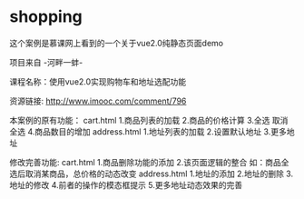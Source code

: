 # shopping
这个案例是慕课网上看到的一个关于vue2.0纯静态页面demo 

项目来自 -河畔一蚌-

课程名称：使用vue2.0实现购物车和地址选配功能

资源链接: http://www.imooc.com/comment/796

本案例的原有功能：
cart.html
1.商品列表的加载 
2.商品的价格计算 
3.全选 取消全选 
4.商品数目的增加 
address.html 
1.地址列表的加载
2.设置默认地址 
3.更多地址

修改完善功能: 
cart.html 
1.商品删除功能的添加 
2.该页面逻辑的整合 如：商品全选后取消某商品，总价格的动态改变
address.html 
1.地址的添加 
2.地址的删除 
3.地址的修改 
4.前者的操作的模态框提示 
5.更多地址动态效果的完善
